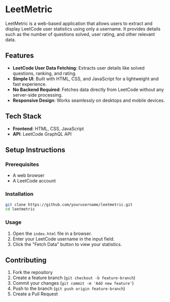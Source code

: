 # LeetMetric

LeetMetric is a web-based application that allows users to extract and display LeetCode user statistics using only a username. It provides details such as the number of questions solved, user rating, and other relevant data.

## Features
- **LeetCode User Data Fetching**: Extracts user details like solved questions, ranking, and rating.
- **Simple UI**: Built with HTML, CSS, and JavaScript for a lightweight and fast experience.
- **No Backend Required**: Fetches data directly from LeetCode without any server-side processing.
- **Responsive Design**: Works seamlessly on desktops and mobile devices.

## Tech Stack
- **Frontend**: HTML, CSS, JavaScript
- **API**: LeetCode GraphQL API

## Setup Instructions
### Prerequisites
- A web browser
- A LeetCode account

### Installation
```sh
git clone https://github.com/yourusername/leetmetric.git
cd leetmetric
```

### Usage
1. Open the `index.html` file in a browser.
2. Enter your LeetCode username in the input field.
3. Click the "Fetch Data" button to view your statistics.

## Contributing
1. Fork the repository
2. Create a feature branch (`git checkout -b feature-branch`)
3. Commit your changes (`git commit -m 'Add new feature'`)
4. Push to the branch (`git push origin feature-branch`)
5. Create a Pull Request

